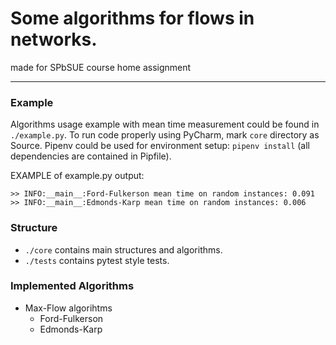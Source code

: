# Some algorithms for flows in networks.
made for SPbSUE course home assignment
___

### Example
Algorithms usage example with mean time measurement could be found in `./example.py`. 
To run code properly using PyCharm, mark `core` directory as Source.
Pipenv could be used for environment setup: `pipenv install` (all dependencies are contained in Pipfile).

EXAMPLE of example.py output:
```
>> INFO:__main__:Ford-Fulkerson mean time on random instances: 0.091
>> INFO:__main__:Edmonds-Karp mean time on random instances: 0.006
```

### Structure
- `./core` contains main structures and algorithms.
- `./tests` contains pytest style tests.

### Implemented Algorithms
- Max-Flow algorihtms
  - Ford-Fulkerson
  - Edmonds-Karp
